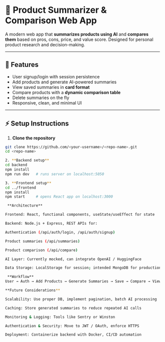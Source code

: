 # 🛒 Product Summarizer & Comparison Web App

A modern web app that **summarizes products using AI** and **compares them** based on pros, cons, price, and value score. Designed for personal product research and decision-making.

---

## 🚀 Features

- User signup/login with session persistence
- Add products and generate AI-powered summaries
- View saved summaries in **card format**
- Compare products with a **dynamic comparison table**
- Delete summaries on the fly
- Responsive, clean, and minimal UI

---

## ⚡ Setup Instructions

1. **Clone the repository**
```bash
git clone https://github.com/<your-username>/<repo-name>.git
cd <repo-name>

2. **Backend setup**
cd backend
npm install
npm run dev   # runs server on localhost:5050

3. **Frontend setup**
cd ../frontend
npm install
npm start     # opens React app on localhost:3000

 **Architecture**

Frontend: React, functional components, useState/useEffect for state

Backend: Node.js + Express, REST APIs for:

Authentication (/api/auth/login, /api/auth/signup)

Product summaries (/api/summaries)

Product comparison (/api/compare)

AI Layer: Currently mocked, can integrate OpenAI / HuggingFace

Data Storage: LocalStorage for session; intended MongoDB for production

 **Workflow**
User → Auth → Add Products → Generate Summaries → Save → Compare → View Results

**Future Considerations**

Scalability: Use proper DB, implement pagination, batch AI processing

Caching: Store generated summaries to reduce repeated AI calls

Monitoring & Logging: Tools like Sentry or Winston

Authentication & Security: Move to JWT / OAuth, enforce HTTPS

Deployment: Containerize backend with Docker, CI/CD automation
